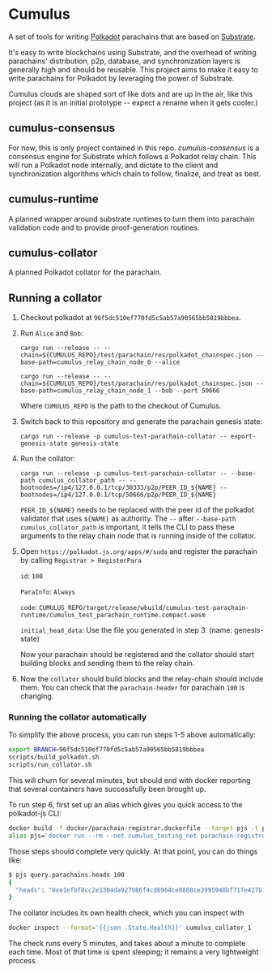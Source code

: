 # Cumulus

A set of tools for writing [Polkadot](https://github.com/paritytech/polkadot) parachains that are based on [Substrate](https://github.com/paritytech/substrate).

It's easy to write blockchains using Substrate, and the overhead of writing parachains' distribution, p2p, database, and synchronization layers is generally high and should be reusable. This project aims to make it easy to write parachains for Polkadot by leveraging the power of Substrate.

Cumulus clouds are shaped sort of like dots and are up in the air, like this project (as it is an initial prototype -- expect a rename when it gets cooler.)

## cumulus-consensus

For now, this is only project contained in this repo. *cumulus-consensus* is a consensus engine for Substrate which follows a Polkadot relay chain. This will run a Polkadot node internally, and dictate to the client and synchronization algorithms which chain to follow, finalize, and treat as best.

## cumulus-runtime

A planned wrapper around substrate runtimes to turn them into parachain validation code and to provide proof-generation routines.

## cumulus-collator

A planned Polkadot collator for the parachain.

## Running a collator

1. Checkout polkadot at `96f5dc510ef770fd5c5ab57a90565bb5819bbbea`.

2. Run `Alice` and `Bob`:

	`cargo run --release -- --chain=${CUMULUS_REPO}/test/parachain/res/polkadot_chainspec.json --base-path=cumulus_relay_chain_node_0 --alice`

	`cargo run --release -- --chain=${CUMULUS_REPO}/test/parachain/res/polkadot_chainspec.json --base-path=cumulus_relay_chain_node_1 --bob --port 50666`

    Where `CUMULUS_REPO` is the path to the checkout of Cumulus.

3. Switch back to this repository and generate the parachain genesis state:

	`cargo run --release -p cumulus-test-parachain-collator -- export-genesis-state genesis-state`

4. Run the collator:

	`cargo run --release -p cumulus-test-parachain-collator -- --base-path cumulus_collator_path -- --bootnodes=/ip4/127.0.0.1/tcp/30333/p2p/PEER_ID_${NAME} --bootnodes=/ip4/127.0.0.1/tcp/50666/p2p/PEER_ID_${NAME}`

	`PEER_ID_${NAME}` needs to be replaced with the peer id of the polkadot validator that uses `${NAME}`
	as authority. The `--` after `--base-path cumulus_collator_path` is important, it tells the CLI to pass these arguments
	to the relay chain node that is running inside of the collator.

5. Open `https://polkadot.js.org/apps/#/sudo` and register the parachain by calling `Registrar > RegisterPara`

	`id`: `100`

	`ParaInfo`: `Always`

	`code`: `CUMULUS_REPO/target/release/wbuild/cumulus-test-parachain-runtime/cumulus_test_parachain_runtime.compact.wasm`

	`initial_head_data`: Use the file you generated in step 3. (name: genesis-state)

	Now your parachain should be registered and the collator should start building blocks and sending
	them to the relay chain.

6. Now the `collator` should build blocks and the relay-chain should include them. You can check that the `parachain-header` for parachain `100` is changing.

### Running the collator automatically

To simplify the above process, you can run steps 1-5 above automatically:

```sh
export BRANCH=96f5dc510ef770fd5c5ab57a90565bb5819bbbea
scripts/build_polkadot.sh
scripts/run_collator.sh
```

This will churn for several minutes, but should end with docker reporting that several containers have successfully been brought up.

To run step 6, first set up an alias which gives you quick access to the polkadot-js CLI:

```sh
docker build -f docker/parachain-registrar.dockerfile --target pjs -t parachain-registrar:pjs .
alias pjs='docker run --rm --net cumulus_testing_net parachain-registrar:pjs --ws ws://172.28.1.1:9944'
```

Those steps should complete very quickly. At that point, you can do things like:

```sh
$ pjs query.parachains.heads 100
{
  "heads": "0xe1efbf8cc2e1304da927986f4cd6964ce0888ce3995948bf71fe427b1a9d39b02101d2dac9c5342d7e8c4f4de2f5277ef860b3a518c1cd823b9a8cee175dce11bf7f57c5016e8a60a6cec16244b2cbf81a67a1dc7a825c288fc694997bc70e2d456400"
}
```

The collator includes its own health check, which you can inspect with

```sh
docker inspect --format='{{json .State.Health}}' cumulus_collator_1
```

The check runs every 5 minutes, and takes about a minute to complete each time. Most of that time is spent sleeping; it remains a very lightweight process.
